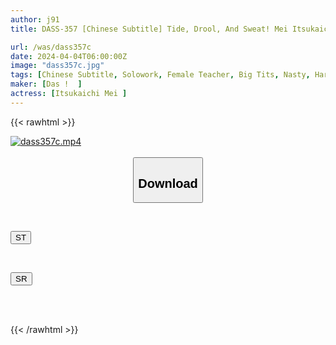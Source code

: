 ```yaml
---
author: j91
title: DASS-357 [Chinese Subtitle] Tide, Drool, And Sweat! Mei Itsukaichi, An Aphrodisiac Sex Training Camp Where An Abstinent Spartan Female Teacher Is Forced To Climax By Soaking In A Piston

url: /was/dass357c
date: 2024-04-04T06:00:00Z
image: "dass357c.jpg"
tags: [Chinese Subtitle, Solowork, Female Teacher, Big Tits, Nasty, Hardcore, Bloomers, Acme · Orgasm	]
maker: [Das !  ]
actress: [Itsukaichi Mei ]
---
```



{{< rawhtml >}}

<div class="video" data-videoid="dV9gq3PGK6T9VX">
    <a href="javascript:;">
        <img src="/was/dass357c/dass357c.jpg" width="WIDTH" height="HEIGHT" alt="dass357c.mp4" loading="lazy">
    </a>
</div>

<script type="text/javascript" src="https://j91.asia/asset/on-demand-st.js"></script>

<br>
  <link rel="stylesheet" href="https://j91.asia/asset/bs5.css">
  
  <center>
  <button class="btn btn-primary" type="button" data-bs-toggle="collapse" data-bs-target=".multi-collapse" aria-expanded="false" aria-controls="multiCollapseExample1 multiCollapseExample2"><h2>Download</h2></button></center>
</p>
<div class="row">
  <div class="col">
    <div class="collapse multi-collapse" id="multiCollapseExample1">
      <div class="card card-body">
	      	      <br>
<div class="buttons">  
<p><a href="https://streamtape.to/v/dV9gq3PGK6T9VX" target="_blank"><button class="btn-hover color-3"><i class="fa fa-download"></i> ST</button></a></p></div>
    </div>
  </div>
</div>
  <div class="col">
    <div class="collapse multi-collapse" id="multiCollapseExample2">
      <div class="card card-body">
	      <br>
<div class="buttons">
<p><a href="https://rubystm.com/26zwycktcshv" target="_blank"><button class="btn-hover color-9"><i class="fa fa-download"></i> SR</button></a></p></div>
<br><br>
      </div>
    </div>
  </div>
</div>

{{< /rawhtml >}}